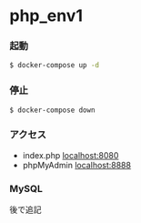 # php_env1

### 起動
```bash
$ docker-compose up -d
```

### 停止
```bash
$ docker-compose down
```

### アクセス
- index.php [localhost:8080](http://localhost:8080/)
- phpMyAdmin [localhost:8888](http://localhost:8888/)

### MySQL
後で追記
